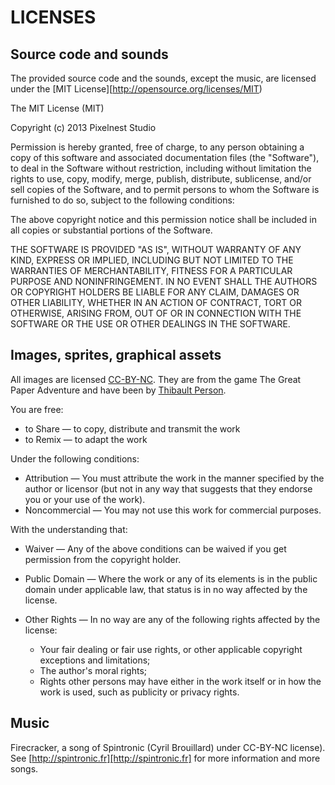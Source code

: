 LICENSES
===========

## Source code and sounds

The provided source code and the sounds, except the music, are licensed under the [MIT License][http://opensource.org/licenses/MIT)

The MIT License (MIT)

Copyright (c) 2013 Pixelnest Studio

Permission is hereby granted, free of charge, to any person obtaining a copy
of this software and associated documentation files (the "Software"), to deal
in the Software without restriction, including without limitation the rights
to use, copy, modify, merge, publish, distribute, sublicense, and/or sell
copies of the Software, and to permit persons to whom the Software is
furnished to do so, subject to the following conditions:

The above copyright notice and this permission notice shall be included in
all copies or substantial portions of the Software.

THE SOFTWARE IS PROVIDED "AS IS", WITHOUT WARRANTY OF ANY KIND, EXPRESS OR
IMPLIED, INCLUDING BUT NOT LIMITED TO THE WARRANTIES OF MERCHANTABILITY,
FITNESS FOR A PARTICULAR PURPOSE AND NONINFRINGEMENT. IN NO EVENT SHALL THE
AUTHORS OR COPYRIGHT HOLDERS BE LIABLE FOR ANY CLAIM, DAMAGES OR OTHER
LIABILITY, WHETHER IN AN ACTION OF CONTRACT, TORT OR OTHERWISE, ARISING FROM,
OUT OF OR IN CONNECTION WITH THE SOFTWARE OR THE USE OR OTHER DEALINGS IN
THE SOFTWARE.

## Images, sprites, graphical assets

All images are licensed [CC-BY-NC](http://creativecommons.org/licenses/by-nc/2.0/). They are from the game The Great Paper Adventure and have been by [Thibault Person](http://twitter.com/mrlapinou).

You are free:

- to Share — to copy, distribute and transmit the work
- to Remix — to adapt the work

Under the following conditions:

- Attribution — You must attribute the work in the manner specified by the author or licensor (but not in any way that suggests that they endorse you or your use of the work).
- Noncommercial — You may not use this work for commercial purposes.

With the understanding that:

- Waiver — Any of the above conditions can be waived if you get permission from the copyright holder.
- Public Domain — Where the work or any of its elements is in the public domain under applicable law, that status is in no way affected by the license.
- Other Rights — In no way are any of the following rights affected by the license:

   - Your fair dealing or fair use rights, or other applicable copyright exceptions and limitations;
   - The author's moral rights;
   - Rights other persons may have either in the work itself or in how the work is used, such as publicity or privacy rights.
   
## Music

Firecracker, a song of Spintronic (Cyril Brouillard) under CC-BY-NC license). See [http://spintronic.fr][http://spintronic.fr] for more information and more songs.
